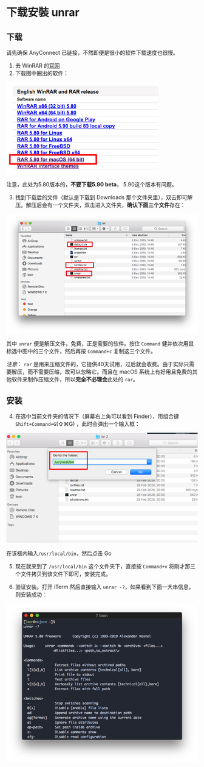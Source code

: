 # 下载安裝 unrar
## 下载
请先确保 AnyConnect 已链接，不然即便是很小的软件下载速度也很慢。
1. 去 WinRAR 的[官网](https://www.rarlab.com/download.htm)
2. 下载图中圈出的软件：

![unrar](https://github.com/Linerre/Jessie/blob/dev/bash/images/unrar.jpg)

注意，此处为5.80版本的，**不要下载5.90 beta**， 5.90这个版本有问题。

3. 找到下载后的文件（默认是下载到 Downloads 那个文件夹里），双击即可解压。解压后会有一个文件夹，双击进入文件夹，**确认下面三个文件**存在：

![3-files](https://github.com/Linerre/Jessie/blob/dev/bash/images/3-files.jpg)

其中 `unrar` 便是解压文件，免费，正是需要的软件。按住 `Command` 健并依次用鼠标选中图中的三个文件，然后再按 `Command+c` 复制这三个文件。

*注意*： `rar` 是用来压缩文件的，它提供40天试用，过后就会收费。由于实际只需要解压，而不需要压缩，故可以忽略它。而且在 macOS 系统上有好用且免费的其他软件来制作压缩文件，所以**完全不必理会**此处的 `rar`。

## 安装
4. 在选中当前文件夹的情况下（屏幕右上角可以看到 Finder），用组合键 `Shift+Command+G`(⇧⌘G) ，此时会弹出一个输入框：

![type](https://github.com/Linerre/Jessie/blob/dev/bash/images/usr-local-bin.jpg)

在该框内输入`/usr/local/bin`，然后点击 Go

5. 现在就来到了 `/usr/local/bin` 这个文件夹下，直接按 `Command+v` 将刚才那三个文件拷贝到该文件下即可，安装完成。

6. 验证安装。打开 iTerm 然后直接输入 `unrar -?`，如果看到下面一大串信息，则安装成功：

![unrar-installed](https://github.com/Linerre/Jessie/blob/dev/bash/images/unrar-installed.jpg)